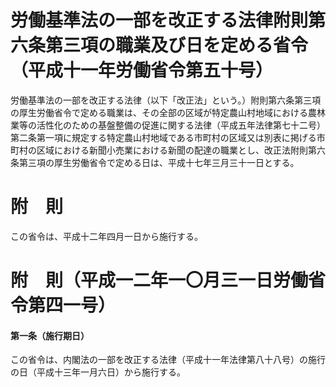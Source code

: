 # 労働基準法の一部を改正する法律附則第六条第三項の職業及び日を定める省令（平成十一年労働省令第五十号）
労働基準法の一部を改正する法律（以下「改正法」という。）附則第六条第三項の厚生労働省令で定める職業は、その全部の区域が特定農山村地域における農林業等の活性化のための基盤整備の促進に関する法律（平成五年法律第七十二号）第二条第一項に規定する特定農山村地域である市町村の区域又は別表に掲げる市町村の区域における新聞小売業における新聞の配達の職業とし、改正法附則第六条第三項の厚生労働省令で定める日は、平成十七年三月三十一日とする。
# 附　則
この省令は、平成十二年四月一日から施行する。
# 附　則（平成一二年一〇月三一日労働省令第四一号）
#### 第一条（施行期日）
この省令は、内閣法の一部を改正する法律（平成十一年法律第八十八号）の施行の日（平成十三年一月六日）から施行する。
